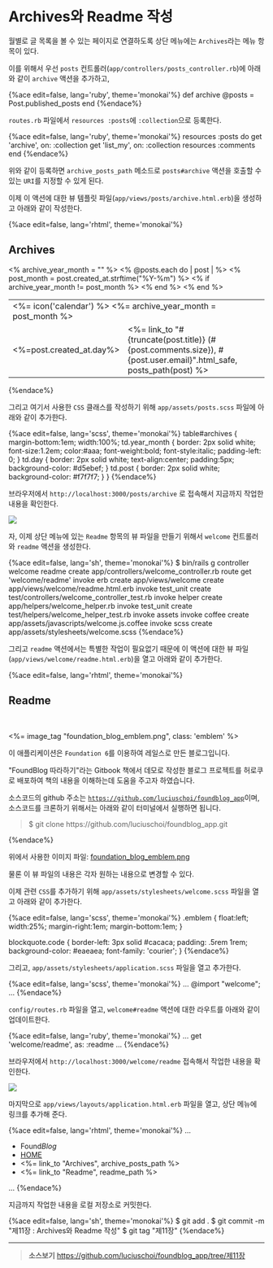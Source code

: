 # Archives와 Readme 작성

월별로 글 목록을 볼 수 있는 페이지로 연결하도록 상단 메뉴에는 `Archives`라는 메뉴 항목이 있다.

이를 위해서 우선 `posts` 컨트롤러(`app/controllers/posts_controller.rb`)에 아래와 같이 `archive` 액션을 추가하고,

{%ace edit=false, lang='ruby', theme='monokai'%}
def archive
  @posts = Post.published_posts
end
{%endace%}

`routes.rb` 파일에서 `resources :posts`에 `:collection`으로 등록한다.

{%ace edit=false, lang='ruby', theme='monokai'%}
resources :posts do
  get 'archive', on: :collection
  get 'list_my', on: :collection
  resources :comments
end
{%endace%}

위와 같이 등록하면 `archive_posts_path` 메소드로 `posts#archive` 액션을 호출할 수 있는 `URI`를 지정할 수 있게 된다.

이제 이 액션에 대한 뷰 템플릿 파일(`app/views/posts/archive.html.erb`)을 생성하고 아래와 같이 작성한다.

{%ace edit=false, lang='rhtml', theme='monokai'%}
<h2>Archives</h2>
<table id='archives'>
  <% archive_year_month = "" %>
  <% @posts.each do | post | %>
    <% post_month = post.created_at.strftime("%Y-%m") %>
    <% if archive_year_month != post_month %>
    <tr>
      <td colspan='2' class='year_month'>
        <%= icon('calendar') %>
        <%= archive_year_month = post_month %>
      </td>
    </tr>
    <% end %>
    <tr>
      <td class='day'><%=post.created_at.day%></td>
      <td class='post'>
        <%= link_to "#{truncate(post.title)} (#{post.comments.size}), #{post.user.email}".html_safe, posts_path(post) %>
      </td>
    </tr>
  <% end %>
</table>
{%endace%}

그리고 여기서 사용한 `CSS` 클래스를 작성하기 위해 `app/assets/posts.scss` 파일에 아래와 같이 추가한다.

{%ace edit=false, lang='scss', theme='monokai'%}
table#archives {
  margin-bottom:1em;
  width:100%;
  td.year_month {
    border: 2px solid white;
    font-size:1.2em;
    color:#aaa;
    font-weight:bold;
    font-style:italic;
    padding-left: 0;
  }
  td.day {
    border: 2px solid white;
    text-align:center;
    padding:5px;
    background-color: #d5ebef;
  }
  td.post {
    border: 2px solid white;
    background-color: #f7f7f7;
  }
}
{%endace%}

브라우저에서 `http://localhost:3000/posts/archive` 로 접속해서 지금까지 작업한 내용을 확인한다.

![](http://i1373.photobucket.com/albums/ag392/rorlab/Photobucket%20Desktop%20-%20RORLAB/FoundBlog/2014-06-26_19-12-40_zpsfa97002a.png)

자, 이제 상단 메뉴에 있는 `Readme` 항목의 뷰 파일을 만들기 위해서 `welcome` 컨트롤러와 `readme` 액션을 생성한다.

{%ace edit=false, lang='sh', theme='monokai'%}
$ bin/rails g controller welcome readme
      create  app/controllers/welcome_controller.rb
       route  get 'welcome/readme'
      invoke  erb
      create    app/views/welcome
      create    app/views/welcome/readme.html.erb
      invoke  test_unit
      create    test/controllers/welcome_controller_test.rb
      invoke  helper
      create    app/helpers/welcome_helper.rb
      invoke    test_unit
      create      test/helpers/welcome_helper_test.rb
      invoke  assets
      invoke    coffee
      create      app/assets/javascripts/welcome.js.coffee
      invoke    scss
      create      app/assets/stylesheets/welcome.scss
{%endace%}

그리고 `readme` 액션에서는 특별한 작업이 필요없기 때문에 이 액션에 대한 뷰 파일(`app/views/welcome/readme.html.erb`)을 열고 아래와 같이 추가한다.

{%ace edit=false, lang='rhtml', theme='monokai'%}
<h2>Readme</h2>
<br />

<%= image_tag "foundation_blog_emblem.png", class: 'emblem' %>

<p>이 애플리케이션은 <code>Foundation 6</code>를 이용하여 레일스로 만든 블로그입니다. </p>
<p>"FoundBlog 따라하기"라는 Gitbook 책에서 데모로 작성한 블로그 프로젝트를 허로쿠로 배포하여 책의 내용을 이해하는데 도움을 주고자 하였습니다.</p>
<p>소스코드의 github 주소는 <code><a href='https://github.com/luciuschoi/foundblog_app' target="_blank">https://github.com/luciuschoi/foundblog_app</a></code>이며, 소스코드를 크론하기 위해서는 아래와 같이 터미널에서 실행하면 됩니다. </p>

<div style="clear:both;">
  <blockquote class='code'>
    $ git clone https://github.com/luciuschoi/foundblog_app.git
  </blockquote>
</div>
{%endace%}

위에서 사용한 이미지 파일: [foundation_blog_emblem.png](http://i1373.photobucket.com/albums/ag392/rorlab/Photobucket%20Desktop%20-%20RORLAB/FoundBlog/foundation_blog_emblem_zpsfo2qab0n.png)

물론 이 뷰 파일의 내용은 각자 원하는 내용으로 변경할 수 있다.

이제 관련 `CSS`를 추가하기 위해 `app/assets/stylesheets/welcome.scss` 파일을 열고 아래와 같이 추가한다.

{%ace edit=false, lang='scss', theme='monokai'%}
.emblem {
  float:left;
  width:25%;
  margin-right:1em;
  margin-bottom:1em;
}

blockquote.code {
  border-left: 3px solid #cacaca;
  padding: .5rem 1rem;
  background-color: #eaeaea;
  font-family: 'courier';
}
{%endace%}

그리고, `app/assets/stylesheets/application.scss` 파일을 열고 추가한다.

{%ace edit=false, lang='scss', theme='monokai'%}
...
@import "welcome";
...
{%endace%}

`config/routes.rb` 파일을 열고, `welcome#readme` 액션에 대한 라우트를 아래와 같이 업데이트한다.

{%ace edit=false, lang='ruby', theme='monokai'%}
...
get 'welcome/readme', as: :readme
...
{%endace%}

브라우저에서 `http://localhost:3000/welcome/readme` 접속해서 작업한 내용을 확인한다.

![](http://i1373.photobucket.com/albums/ag392/rorlab/Photobucket%20Desktop%20-%20RORLAB/FoundBlog/2014-06-26_19-16-58_zps96d40a36.png)


마지막으로 `app/views/layouts/application.html.erb` 파일을 열고, 상단 메뉴에 링크를 추가해 준다.

{%ace edit=false, lang='rhtml', theme='monokai'%}
...
<div class="top-bar" id="example-menu">
  <div class="top-bar-left">
    <ul class="vertical medium-horizontal menu">
      <li class="menu-text">Found<i>Blog</i>
      </li>
      <li>
          <a href="/">HOME</a>
      </li>
      <li><%= link_to "Archives", archive_posts_path %></li>
      <li><%= link_to "Readme", readme_path %></li>
    </ul>
...    
{%endace%}

지금까지 작업한 내용을 로컬 저장소로 커밋한다.

{%ace edit=false, lang='sh', theme='monokai'%}
$ git add .
$ git commit -m "제11장 : Archives와 Readme 작성"
$ git tag "제11장"
{%endace%}


---

> **소스보기** https://github.com/luciuschoi/foundblog_app/tree/제11장
